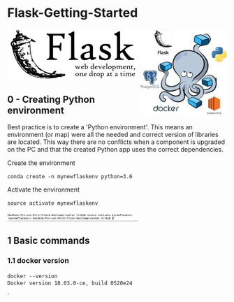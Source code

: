 # Flask-Getting-Started

<img src="images/Flask.png" width="300px" ><img align="right" src="images/Docker_Flask.jpeg" width="200px" >


## 0 - Creating Python environment

Best practice is to create a 'Python environment'. This means an environment (or map) were all the needed and correct version of libraries are located. This way there are no conflicts when a component is upgraded on the PC and that the created Python app uses the correct dependencies.

Create the environment
```
conda create -n mynewflaskenv python=3.6
```
Activate the environment
```
source activate mynewflaskenv
```
<img src="images/bash_activate_environment.png" width="300px" >

## 1 Basic commands
### 1.1 docker version
```
docker --version
Docker version 18.03.0-ce, build 0520e24
```
`
